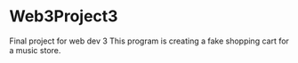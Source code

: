 Web3Project3
============

Final project for web dev 3
This program is creating a fake shopping cart for a music store.
